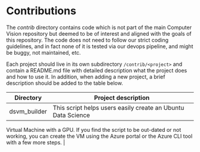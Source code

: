 # Contributions

The *contrib* directory contains code which is not part of the main Computer Vision repository but deemed to be of interest and aligned with the goals of this repository. The code does not need to follow our strict coding guidelines, and in fact none of it is tested via our devops pipeline, and might be buggy, not maintained, etc.

Each project should live in its own subdirectory ```/contrib/<project>``` and contain a README.md file with detailed description what the project does and how to use it. In addition, when adding a new project, a brief description should be added to the table below.


| Directory | Project description |
|---|---|
| dsvm_builder | This script helps users easily create an Ubuntu Data Science
Virtual Machine with a GPU. If you find the script to be out-dated or not
working, you can create the VM using the Azure portal or the Azure CLI tool
with a few more steps. |
